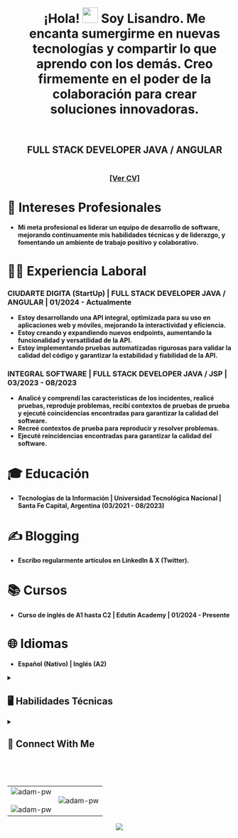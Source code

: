 <div id="user-content-toc">
  <ul align="center">
    <summary><h1 style="display: inline-block">¡Hola! <img src="https://media.giphy.com/media/hvRJCLFzcasrR4ia7z/giphy.gif" width="35"> Soy Lisandro. Me encanta sumergirme en nuevas        tecnologías y compartir lo que aprendo con los demás. Creo firmemente en el poder de la colaboración para crear soluciones innovadoras.</h1></summary>
  </ul>
</div>

<div id="user-content-toc">
<ul align="center">
<summary><h2 style="display: inline-block">FULL STACK DEVELOPER JAVA / ANGULAR</h2></summary>
<h3><a type="button" href="https://drive.google.com/drive/folders/1fldXyxuRYOM8Wn32w8X9BTVXc7TzPSYU?usp=sharing" target="_blank">[Ver CV]</a></h3>
</div>

# 🎯 Intereses Profesionales
- **Mi meta profesional es liderar un equipo de desarrollo de software, mejorando continuamente mis habilidades técnicas y de liderazgo, y fomentando un ambiente de trabajo                 positivo y colaborativo.**

# 👨‍💻 Experiencia Laboral
### CIUDARTE DIGITA (StartUp) | FULL STACK DEVELOPER JAVA / ANGULAR | 01/2024 - Actualmente
- **Estoy desarrollando una API integral, optimizada para su uso en aplicaciones web y móviles, mejorando la interactividad y eficiencia.**
- **Estoy creando y expandiendo nuevos endpoints, aumentando la funcionalidad y versatilidad de la API.**
- **Estoy implementando pruebas automatizadas rigurosas para validar la calidad del código y garantizar la estabilidad y fiabilidad de la API.**

### INTEGRAL SOFTWARE | FULL STACK DEVELOPER JAVA / JSP | 03/2023 - 08/2023
- **Analicé y comprendí las características de los incidentes, realicé pruebas, reproduje problemas, recibí contextos de pruebas de prueba y ejecuté coincidencias encontradas             para garantizar la calidad del software.**
- **Recreé contextos de prueba para reproducir y resolver problemas.**
- **Ejecuté reincidencias encontradas para garantizar la calidad del software.**
          
# 🎓 Educación
- **Tecnologías de la Información | Universidad Tecnológica Nacional | Santa Fe Capital, Argentina (03/2021 - 08/2023)**

# ✍️ Blogging
- **Escribo regularmente artículos en LinkedIn & X (Twitter).**

# 📚 Cursos
- **Curso de inglés de A1 hasta C2 | Edutin Academy | 01/2024 - Presente**

# 🌐 Idiomas
- **Español (Nativo) | Inglés (A2)**

<details><summary><h2>🖥️ Habilidades Técnicas</h2></summary> 
  <p align="center">
    <a href="https://skillicons.dev">
      <img src="https://skillicons.dev/icons?i=java,hibernate,spring,kafka,docker,github,gitlab,mysql,postgres,postman,idea,eclipse" />
    </a>
  </p>
  <p align="center">
    <a href="https://skillicons.dev">
      <img src="https://skillicons.dev/icons?i=html,css,sass,js,ts,nodejs,react,angular,jquery,vite,bootstrap,materialui,tailwind,mongodb,vscode" />
    </a>
  </p>
</details>

<details><summary><h2>🤝 Connect With Me</h2></summary>
<p align="center">
<a href="https://www.linkedin.com/in/lisandrokruger/" target="blank"><img align="center" src="https://user-images.githubusercontent.com/88904952/234979284-68c11d7f-1acc-4f0c-ac78-044e1037d7b0.png" alt="linkedin" height="50" width="50" /></a>
<a href="https://twitter.com/lisandro_kruger" target="blank"><img align="center" src="https://user-images.githubusercontent.com/88904952/234980676-61bfb021-ecc8-48f7-88e6-34c1b06c4a58.png" alt="twitter" height="50" width="50" /></a> 
<a href="https://discordapp.com/users/lisandrokruger" target="blank"><img align="center" src="https://user-images.githubusercontent.com/88904952/234982627-019fd336-6248-453c-9b05-97c13fd1d207.png" alt="discord" height="50" width="50" /></a>
<a href="https://www.instagram.com/nishant.jangir.1010/" target="blank"><img align="center" src="https://user-images.githubusercontent.com/88904952/234981169-2dd1e58f-4b7e-468c-8213-034ba62156c3.png" alt="instagram" height="50" width="50" /></a>
</p>
</details>

  <br>

  <p align="center">
  <br>
  <table align="center">
  <tr border="none">
  <td width="50%" align="center">
  <img align="center" src="https://github-readme-stats.vercel.app/api?username=lisandro-kruger&show_icons=true&locale=en&bg_color=0d1117&text_color=ffffff&repo=convoychat"
    alt="adam-pw" />
  <br></br>
  <img align="center" src="https://github-readme-streak-stats.herokuapp.com/?user=lisandro-kruger&theme=dark&background=0d1117&date_format=M%20j%5B%2C%20Y%5D" alt="adam-pw" /> 
  </td>
  <td width="50%" align="center">
  <img align="center"
    src="https://github-readme-stats.vercel.app/api/top-langs?username=lisandro-kruger&show_icons=true&locale=en&bg_color=0d1117&text_color=ffffff&layout=compact"
    alt="adam-pw" 
    bg_color=#808080/>
  </td>
  </tr>
  </table>
  <div align=center>
  <a href="https://github.com/ryo-ma/github-profile-trophy" title="Go to Source">
  <img src="https://github-profile-trophy.vercel.app/?username=lisandro-kruger&theme=juicyfresh&no-bg=true" />
  </a>
  </div>
  </p>        
  
